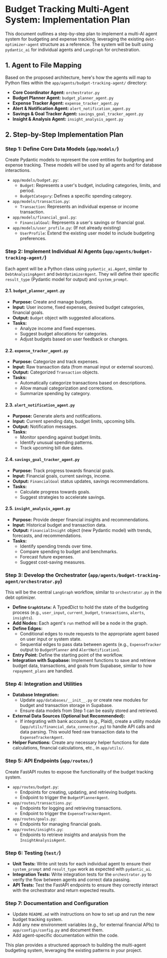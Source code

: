 # Budget Tracking Multi-Agent System: Implementation Plan

This document outlines a step-by-step plan to implement a multi-AI agent system for budgeting and expense tracking, leveraging the existing `debt-optimizer-agent` structure as a reference. The system will be built using `pydantic_ai` for individual agents and `LangGraph` for orchestration.

## 1. Agent to File Mapping

Based on the proposed architecture, here's how the agents will map to Python files within the `app/agents/budget-tracking-agent/` directory:

*   **Core Coordinator Agent:** `orchestrator.py`
*   **Budget Planner Agent:** `budget_planner_agent.py`
*   **Expense Tracker Agent:** `expense_tracker_agent.py`
*   **Alert & Notification Agent:** `alert_notification_agent.py`
*   **Savings & Goal Tracker Agent:** `savings_goal_tracker_agent.py`
*   **Insight & Analysis Agent:** `insight_analysis_agent.py`

## 2. Step-by-Step Implementation Plan

### Step 1: Define Core Data Models (`app/models/`)

Create Pydantic models to represent the core entities for budgeting and expense tracking. These models will be used by all agents and for database interactions.

*   `app/models/budget.py`:
    *   `Budget`: Represents a user's budget, including categories, limits, and period.
    *   `BudgetCategory`: Defines a specific spending category.
*   `app/models/transaction.py`:
    *   `Transaction`: Represents an individual expense or income transaction.
*   `app/models/financial_goal.py`:
    *   `FinancialGoal`: Represents a user's savings or financial goal.
*   `app/models/user_profile.py`: (If not already existing)
    *   `UserProfile`: Extend the existing user model to include budgeting preferences.

### Step 2: Implement Individual AI Agents (`app/agents/budget-tracking-agent/`)

Each agent will be a Python class using `pydantic_ai.Agent`, similar to `DebtAnalyzingAgent` and `DebtOptimizerAgent`. They will define their specific `result_type` (Pydantic model for output) and `system_prompt`.

#### 2.1. `budget_planner_agent.py`

*   **Purpose:** Create and manage budgets.
*   **Input:** User income, fixed expenses, desired budget categories, financial goals.
*   **Output:** `Budget` object with suggested allocations.
*   **Tasks:**
    *   Analyze income and fixed expenses.
    *   Suggest budget allocations for categories.
    *   Adjust budgets based on user feedback or changes.

#### 2.2. `expense_tracker_agent.py`

*   **Purpose:** Categorize and track expenses.
*   **Input:** Raw transaction data (from manual input or external sources).
*   **Output:** Categorized `Transaction` objects.
*   **Tasks:**
    *   Automatically categorize transactions based on descriptions.
    *   Allow manual categorization and corrections.
    *   Summarize spending by category.

#### 2.3. `alert_notification_agent.py`

*   **Purpose:** Generate alerts and notifications.
*   **Input:** Current spending data, budget limits, upcoming bills.
*   **Output:** Notification messages.
*   **Tasks:**
    *   Monitor spending against budget limits.
    *   Identify unusual spending patterns.
    *   Track upcoming bill due dates.

#### 2.4. `savings_goal_tracker_agent.py`

*   **Purpose:** Track progress towards financial goals.
*   **Input:** Financial goals, current savings, income.
*   **Output:** `FinancialGoal` status updates, savings recommendations.
*   **Tasks:**
    *   Calculate progress towards goals.
    *   Suggest strategies to accelerate savings.

#### 2.5. `insight_analysis_agent.py`

*   **Purpose:** Provide deeper financial insights and recommendations.
*   **Input:** Historical budget and transaction data.
*   **Output:** `FinancialInsight` object (new Pydantic model) with trends, forecasts, and recommendations.
*   **Tasks:**
    *   Identify spending trends over time.
    *   Compare spending to budget and benchmarks.
    *   Forecast future expenses.
    *   Suggest cost-saving measures.

### Step 3: Develop the Orchestrator (`app/agents/budget-tracking-agent/orchestrator.py`)

This will be the central `LangGraph` workflow, similar to `orchestrator.py` in the debt optimizer.

*   **Define `GraphState`:** A TypedDict to hold the state of the budgeting process (e.g., `user_input`, `current_budget`, `transactions`, `alerts`, `insights`).
*   **Add Nodes:** Each agent's `run` method will be a node in the graph.
*   **Define Edges:**
    *   Conditional edges to route requests to the appropriate agent based on user input or system state.
    *   Sequential edges to pass data between agents (e.g., `ExpenseTracker` output to `BudgetPlanner` and `AlertNotification`).
*   **Entry Point:** Define the starting point of the workflow.
*   **Integration with Supabase:** Implement functions to save and retrieve budget data, transactions, and goals from Supabase, similar to how `repayment_plans` are handled.

### Step 4: Integration and Utilities

*   **Database Integration:**
    *   Update `app/databases/__init__.py` or create new modules for budget and transaction storage in Supabase.
    *   Ensure data models from Step 1 can be easily stored and retrieved.
*   **External Data Sources (Optional but Recommended):**
    *   If integrating with bank accounts (e.g., Plaid), create a utility module (`app/utils/financial_data_connector.py`) to handle API calls and data parsing. This would feed raw transaction data to the `ExpenseTrackerAgent`.
*   **Helper Functions:** Create any necessary helper functions for date calculations, financial calculations, etc., in `app/utils/`.

### Step 5: API Endpoints (`app/routes/`)

Create FastAPI routes to expose the functionality of the budget tracking system.

*   `app/routes/budget.py`:
    *   Endpoints for creating, updating, and retrieving budgets.
    *   Endpoint to trigger the `BudgetPlannerAgent`.
*   `app/routes/transactions.py`:
    *   Endpoints for logging and retrieving transactions.
    *   Endpoint to trigger the `ExpenseTrackerAgent`.
*   `app/routes/goals.py`:
    *   Endpoints for managing financial goals.
*   `app/routes/insights.py`:
    *   Endpoints to retrieve insights and analysis from the `InsightAnalysisAgent`.

### Step 6: Testing (`test/`)

*   **Unit Tests:** Write unit tests for each individual agent to ensure their `system_prompt` and `result_type` work as expected with `pydantic_ai`.
*   **Integration Tests:** Write integration tests for the `orchestrator.py` to verify the flow between agents and correct data passing.
*   **API Tests:** Test the FastAPI endpoints to ensure they correctly interact with the orchestrator and return expected results.

### Step 7: Documentation and Configuration

*   Update `README.md` with instructions on how to set up and run the new budget tracking system.
*   Add any new environment variables (e.g., for external financial APIs) to `app/configs/config.py` and document them.
*   Add agent-specific documentation within the code.

This plan provides a structured approach to building the multi-agent budgeting system, leveraging the existing patterns in your project.